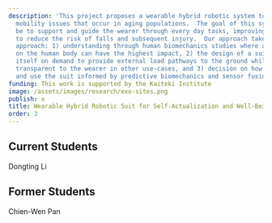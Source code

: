 ```yaml
---
description: 'This project proposes a wearable hybrid robotic system to address
  mobility issues that occur in aging populations.  The goal of this system will
  be to support and guide the wearer through every day tasks, improving stability
  to reduce the risk of falls and subsequent injury.  Our approach takes a three-thrust
  approach: 1) understanding through human biomechanics studies where and how interventions
  on the human body can have the highest impact, 2) the design of a suit that reconfigures
  itself on demand to provide external load pathways to the ground while staying
  transparent to the wearer in other use-cases, and 3) decision on how to reconfigure
  and use the suit informed by predictive biomechanics and sensor fusion approaches.'
funding: This work is supported by the Kaiteki Institute
image: /assets/images/research/exo-sites.png
publish: x
title: Wearable Hybrid Robotic Suit for Self-Actualization and Well-Being
order: 3
---
```



## Current Students

Dongting Li

## Former Students

Chien-Wen Pan
